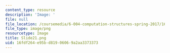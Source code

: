 ```yaml
---
content_type: resource
description: 'Image: '
file: null
file_location: /coursemedia/6-004-computation-structures-spring-2017/16fdf264e95bd81906069a2aa3373373_Slide21.png
file_type: image/png
resourcetype: Image
title: Slide21.png
uid: 16fdf264-e95b-d819-0606-9a2aa3373373
---
```

